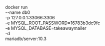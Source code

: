 docker run \
--name db0 \
-p 127.0.0.1:33066:3306 \
-e MYSQL_ROOT_PASSWORD=16783b3dc9fc \
-e MYSQL_DATABASE=takeawaymailer \
-d \
mariadb/server:10.3